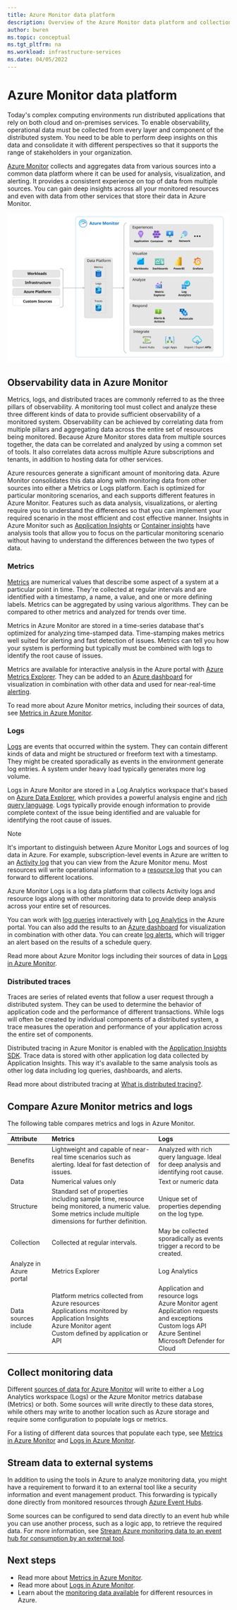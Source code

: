 ```yaml
---
title: Azure Monitor data platform
description: Overview of the Azure Monitor data platform and collection of observability data.
author: bwren
ms.topic: conceptual
ms.tgt_pltfrm: na
ms.workload: infrastructure-services
ms.date: 04/05/2022
---
```


# Azure Monitor data platform

Today's complex computing environments run distributed applications that rely on both cloud and on-premises services. To enable observability, operational data must be collected from every layer and component of the distributed system. You need to be able to perform deep insights on this data and consolidate it with different perspectives so that it supports the range of stakeholders in your organization.

[Azure Monitor](overview.md) collects and aggregates data from various sources into a common data platform where it can be used for analysis, visualization, and alerting. It provides a consistent experience on top of data from multiple sources. You can gain deep insights across all your monitored resources and even with data from other services that store their data in Azure Monitor.

![Azure Monitor overview](media/overview/azure-monitor-overview-optm.svg)

## Observability data in Azure Monitor
Metrics, logs, and distributed traces are commonly referred to as the three pillars of observability. A monitoring tool must collect and analyze these three different kinds of data to provide sufficient observability of a monitored system. Observability can be achieved by correlating data from multiple pillars and aggregating data across the entire set of resources being monitored. Because Azure Monitor stores data from multiple sources together, the data can be correlated and analyzed by using a common set of tools. It also correlates data across multiple Azure subscriptions and tenants, in addition to hosting data for other services.


Azure resources generate a significant amount of monitoring data. Azure Monitor consolidates this data along with monitoring data from other sources into either a Metrics or Logs platform. Each is optimized for particular monitoring scenarios, and each supports different features in Azure Monitor. Features such as data analysis, visualizations, or alerting require you to understand the differences so that you can implement your required scenario in the most efficient and cost effective manner. Insights in Azure Monitor such as [Application Insights](app/app-insights-overview.md) or [Container insights](containers/container-insights-overview.md) have analysis tools that allow you to focus on the particular monitoring scenario without having to understand the differences between the two types of data. 


### Metrics

[Metrics](essentials/data-platform-metrics.md) are numerical values that describe some aspect of a system at a particular point in time. They're collected at regular intervals and are identified with a timestamp, a name, a value, and one or more defining labels. Metrics can be aggregated by using various algorithms. They can be compared to other metrics and analyzed for trends over time.

Metrics in Azure Monitor are stored in a time-series database that's optimized for analyzing time-stamped data. Time-stamping makes metrics well suited for alerting and fast detection of issues. Metrics can tell you how your system is performing but typically must be combined with logs to identify the root cause of issues.

Metrics are available for interactive analysis in the Azure portal with [Azure Metrics Explorer](essentials/metrics-getting-started.md). They can be added to an [Azure dashboard](app/tutorial-app-dashboards.md) for visualization in combination with other data and used for near-real-time [alerting](alerts/alerts-metric.md).

To read more about Azure Monitor metrics, including their sources of data, see [Metrics in Azure Monitor](essentials/data-platform-metrics.md).

### Logs

[Logs](logs/data-platform-logs.md) are events that occurred within the system. They can contain different kinds of data and might be structured or freeform text with a timestamp. They might be created sporadically as events in the environment generate log entries. A system under heavy load typically generates more log volume.

Logs in Azure Monitor are stored in a Log Analytics workspace that's based on [Azure Data Explorer](/azure/data-explorer/), which provides a powerful analysis engine and [rich query language](/azure/kusto/query/). Logs typically provide enough information to provide complete context of the issue being identified and are valuable for identifying the root cause of issues.

> [!NOTE]
> It's important to distinguish between Azure Monitor Logs and sources of log data in Azure. For example, subscription-level events in Azure are written to an [Activity log](essentials/platform-logs-overview.md) that you can view from the Azure Monitor menu. Most resources will write operational information to a [resource log](essentials/platform-logs-overview.md) that you can forward to different locations.
>
>Azure Monitor Logs is a log data platform that collects Activity logs and resource logs along with other monitoring data to provide deep analysis across your entire set of resources.

 You can work with [log queries](logs/log-query-overview.md) interactively with [Log Analytics](logs/log-query-overview.md) in the Azure portal. You can also add the results to an [Azure dashboard](app/tutorial-app-dashboards.md) for visualization in combination with other data. You can create [log alerts](alerts/alerts-log.md), which will trigger an alert based on the results of a schedule query.

Read more about Azure Monitor logs including their sources of data in [Logs in Azure Monitor](logs/data-platform-logs.md).

### Distributed traces

Traces are series of related events that follow a user request through a distributed system. They can be used to determine the behavior of application code and the performance of different transactions. While logs will often be created by individual components of a distributed system, a trace measures the operation and performance of your application across the entire set of components.

Distributed tracing in Azure Monitor is enabled with the [Application Insights SDK](app/distributed-tracing.md). Trace data is stored with other application log data collected by Application Insights. This way it's available to the same analysis tools as other log data including log queries, dashboards, and alerts.

Read more about distributed tracing at [What is distributed tracing?](app/distributed-tracing.md).

## Compare Azure Monitor metrics and logs

The following table compares metrics and logs in Azure Monitor.

| Attribute  | Metrics | Logs |
|:---|:---|:---|
| Benefits | Lightweight and capable of near-real time scenarios such as alerting. Ideal for fast detection of issues. | Analyzed with rich query language. Ideal for deep analysis and identifying root cause. |
| Data | Numerical values only | Text or numeric data |
| Structure | Standard set of properties including sample time, resource being monitored, a numeric value. Some metrics include multiple dimensions for further definition. | Unique set of properties depending on the log type. |
| Collection | Collected at regular intervals. | May be collected sporadically as events trigger a record to be created. |
| Analyze in Azure portal | Metrics Explorer | Log Analytics |
| Data sources include | Platform metrics collected from Azure resources<br>Applications monitored by Application Insights<br>Azure Monitor agent<br>Custom defined by application or API | Application and resource logs<br>Azure Monitor agent<br>Application requests and exceptions<br>Custom logs API<br>Azure Sentinel<br>Microsoft Defender for Cloud |

## Collect monitoring data
Different [sources of data for Azure Monitor](data-sources.md) will write to either a Log Analytics workspace (Logs) or the Azure Monitor metrics database (Metrics) or both. Some sources will write directly to these data stores, while others may write to another location such as Azure storage and require some configuration to populate logs or metrics. 

For a listing of different data sources that populate each type, see [Metrics in Azure Monitor](essentials/data-platform-metrics.md) and [Logs in Azure Monitor](logs/data-platform-logs.md).

## Stream data to external systems

In addition to using the tools in Azure to analyze monitoring data, you might have a requirement to forward it to an external tool like a security information and event management product. This forwarding is typically done directly from monitored resources through [Azure Event Hubs](../event-hubs/index.yml).

Some sources can be configured to send data directly to an event hub while you can use another process, such as a logic app, to retrieve the required data. For more information, see [Stream Azure monitoring data to an event hub for consumption by an external tool](essentials/stream-monitoring-data-event-hubs.md).





## Next steps
- Read more about [Metrics in Azure Monitor](essentials/data-platform-metrics.md).
- Read more about [Logs in Azure Monitor](logs/data-platform-logs.md).
- Learn about the [monitoring data available](data-sources.md) for different resources in Azure.
